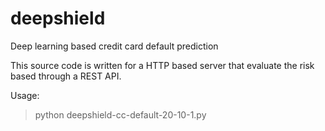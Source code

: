 # deepshield
Deep learning based credit card default prediction

This source code is written for a HTTP based server that evaluate the risk based
through a REST API. 

Usage:

> python deepshield-cc-default-20-10-1.py
